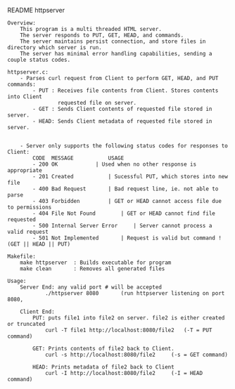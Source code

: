 README httpserver

	Overview:
		This program is a multi threaded HTML server. 
		The server responds to PUT, GET, HEAD, and commands. 
		The server maintains persist connection, and store files in directory which server is run. 
		The server has minimal error handling capabilities, sending a couple status codes.

	httpserver.c:
		- Parses curl request from Client to perform GET, HEAD, and PUT commands:
			- PUT : Receives file contents from Client. Stores contents into Client 
					requested file on server.
			- GET : Sends Client contents of requested file stored in server.
			- HEAD: Sends Client metadata of requested file stored in server.


		- Server only supports the following status codes for responses to Client:
			CODE  MESSAGE			USAGE
			- 200 OK			| Used when no other response is appropriate
			- 201 Created			| Sucessful PUT, which stores into new file
			- 400 Bad Request 		| Bad request line, ie. not able to parse
			- 403 Forbidden 		| GET or HEAD cannot access file due to permissions
			- 404 File Not Found		| GET or HEAD cannot find file requested
			- 500 Internal Server Error 	| Server cannot process a valid request
			- 501 Not Implemented		| Request is valid but command !(GET || HEAD || PUT)

	Makefile:
		make httpserver	 : Builds executable for program
		make clean  	 : Removes all generated files

	Usage:
		Server End: any valid port # will be accepted
				./httpserver 8080		(run httpserver listening on port 8080, 
									
		Client End:
			PUT: puts file1 into file2 on server. file2 is either created or truncated
				curl -T file1 http://localhost:8080/file2	(-T = PUT command)

			GET: Prints contents of file2 back to Client.
				curl -s http://localhost:8080/file2		(-s = GET command)

			HEAD: Prints metadata of file2 back to Client
				curl -I http://localhost:8080/file2		(-I = HEAD command)




